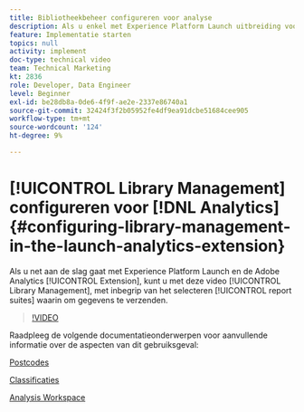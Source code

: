 ```yaml
---
title: Bibliotheekbeheer configureren voor analyse
description: Als u enkel met Experience Platform Launch uitbreiding voor Adobe Analytics begint, kan deze video u met het bibliotheekbeheersgedeelte van de configuratie helpen, met inbegrip van het selecteren van rapportreeksen waarin u gegevens wilt verzenden.
feature: Implementatie starten
topics: null
activity: implement
doc-type: technical video
team: Technical Marketing
kt: 2836
role: Developer, Data Engineer
level: Beginner
exl-id: be28db8a-0de6-4f9f-ae2e-2337e86740a1
source-git-commit: 32424f3f2b05952fe4df9ea91dcbe51684cee905
workflow-type: tm+mt
source-wordcount: '124'
ht-degree: 9%

---
```


# [!UICONTROL Library Management] configureren voor [!DNL Analytics] {#configuring-library-management-in-the-launch-analytics-extension}

Als u net aan de slag gaat met Experience Platform Launch en de Adobe Analytics [!UICONTROL Extension], kunt u met deze video [!UICONTROL Library Management], met inbegrip van het selecteren [!UICONTROL report suites] waarin om gegevens te verzenden.

>[!VIDEO](https://video.tv.adobe.com/v/27092/?quality=12)

Raadpleeg de volgende documentatieonderwerpen voor aanvullende informatie over de aspecten van dit gebruiksgeval:

[Postcodes](https://docs.adobe.com/help/en/analytics/components/variables/dimensions-reports/reports-zip.html)

[Classificaties](https://docs.adobe.com/content/help/en/analytics/components/classifications/c-classifications.html)

[Analysis Workspace](https://docs.adobe.com/content/help/en/analytics/analyze/analysis-workspace/analysis-workspace-features.html)
